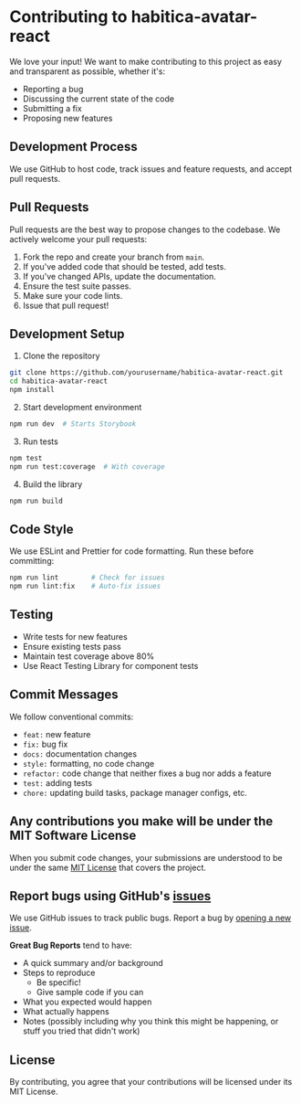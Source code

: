 # Contributing to habitica-avatar-react

We love your input! We want to make contributing to this project as easy and transparent as possible, whether it's:

- Reporting a bug
- Discussing the current state of the code
- Submitting a fix
- Proposing new features

## Development Process

We use GitHub to host code, track issues and feature requests, and accept pull requests.

## Pull Requests

Pull requests are the best way to propose changes to the codebase. We actively welcome your pull requests:

1. Fork the repo and create your branch from `main`.
2. If you've added code that should be tested, add tests.
3. If you've changed APIs, update the documentation.
4. Ensure the test suite passes.
5. Make sure your code lints.
6. Issue that pull request!

## Development Setup

1. Clone the repository
```bash
git clone https://github.com/yourusername/habitica-avatar-react.git
cd habitica-avatar-react
npm install
```

2. Start development environment
```bash
npm run dev  # Starts Storybook
```

3. Run tests
```bash
npm test
npm run test:coverage  # With coverage
```

4. Build the library
```bash
npm run build
```

## Code Style

We use ESLint and Prettier for code formatting. Run these before committing:

```bash
npm run lint        # Check for issues
npm run lint:fix    # Auto-fix issues
```

## Testing

- Write tests for new features
- Ensure existing tests pass
- Maintain test coverage above 80%
- Use React Testing Library for component tests

## Commit Messages

We follow conventional commits:

- `feat:` new feature
- `fix:` bug fix
- `docs:` documentation changes
- `style:` formatting, no code change
- `refactor:` code change that neither fixes a bug nor adds a feature
- `test:` adding tests
- `chore:` updating build tasks, package manager configs, etc.

## Any contributions you make will be under the MIT Software License

When you submit code changes, your submissions are understood to be under the same [MIT License](http://choosealicense.com/licenses/mit/) that covers the project.

## Report bugs using GitHub's [issues](https://github.com/yourusername/habitica-avatar-react/issues)

We use GitHub issues to track public bugs. Report a bug by [opening a new issue](https://github.com/yourusername/habitica-avatar-react/issues/new).

**Great Bug Reports** tend to have:

- A quick summary and/or background
- Steps to reproduce
  - Be specific!
  - Give sample code if you can
- What you expected would happen
- What actually happens
- Notes (possibly including why you think this might be happening, or stuff you tried that didn't work)

## License

By contributing, you agree that your contributions will be licensed under its MIT License.